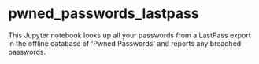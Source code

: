 # pwned_passwords_lastpass
This Jupyter notebook looks up all your passwords from a LastPass export in the offline database of 'Pwned Passwords' and reports any breached passwords.
